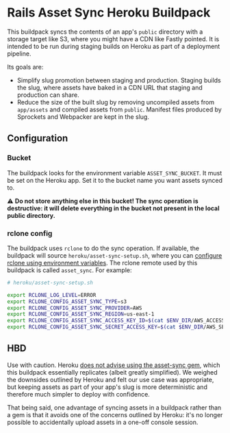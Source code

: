 # Rails Asset Sync Heroku Buildpack

This buildpack syncs the contents of an app's `public` directory with a storage target like S3, where you might have a CDN like Fastly pointed. It is intended to be run during staging builds on Heroku as part of a deployment pipeline.

Its goals are:

- Simplify slug promotion between staging and production. Staging builds the slug, where assets have baked in a CDN URL that staging and production can share.
- Reduce the size of the built slug by removing uncompiled assets from `app/assets` and compiled assets from `public`. Manifest files produced by Sprockets and Webpacker are kept in the slug.

## Configuration

### Bucket

The buildpack looks for the environment variable `ASSET_SYNC_BUCKET`. It must be set on the Heroku app. Set it to the bucket name you want assets synced to.

⚠️ **Do not store anything else in this bucket! The sync operation is destructive: it will delete everything in the bucket not present in the local public directory.**

### rclone config

The buildpack uses `rclone` to do the sync operation. If available, the buildpack will source `heroku/asset-sync-setup.sh`, where you can [configure rclone using environment variables](https://rclone.org/docs/#environment-variables). The rclone remote used by this buildpack is called `asset_sync`. For example:

```sh
# heroku/asset-sync-setup.sh

export RCLONE_LOG_LEVEL=ERROR
export RCLONE_CONFIG_ASSET_SYNC_TYPE=s3
export RCLONE_CONFIG_ASSET_SYNC_PROVIDER=AWS
export RCLONE_CONFIG_ASSET_SYNC_REGION=us-east-1
export RCLONE_CONFIG_ASSET_SYNC_ACCESS_KEY_ID=$(cat $ENV_DIR/AWS_ACCESS_KEY)
export RCLONE_CONFIG_ASSET_SYNC_SECRET_ACCESS_KEY=$(cat $ENV_DIR/AWS_SECRET_KEY)
```

## HBD

Use with caution. Heroku [does not advise using the asset-sync gem](https://devcenter.heroku.com/articles/please-do-not-use-asset-sync), which this buildpack essentially replicates (albeit greatly simplified). We weighed the downsides outlined by Heroku and felt our use case was appropriate, but keeping assets as part of your app's slug is more deterministic and therefore much simpler to deploy with confidence.

That being said, one advantage of syncing assets in a buildpack rather than a gem is that it avoids one of the concerns outlined by Heroku: it's no longer possible to accidentally upload assets in a one-off console session.
